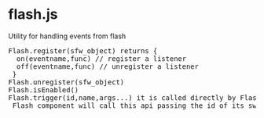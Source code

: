 # flash.js
Utility for handling events from flash
<pre>
Flash.register(sfw_object) returns {
  on(eventname,func) // register a listener 
  off(eventname,func) // unregister a listener
 }
Flash.unregister(sfw_object)
Flash.isEnabled()
Flash.trigger(id,name,args...) it is called directly by Flash automatically:
 Flash component will call this api passing the id of its swf component assigned directly by this component and passed in flashvars 
</pre>

